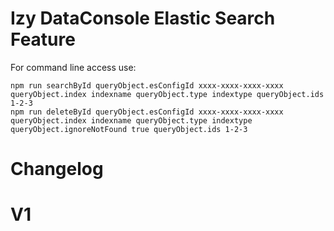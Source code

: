 # Izy DataConsole Elastic Search Feature

For command line access use:

	npm run searchById queryObject.esConfigId xxxx-xxxx-xxxx-xxxx queryObject.index indexname queryObject.type indextype queryObject.ids 1-2-3
	npm run deleteById queryObject.esConfigId xxxx-xxxx-xxxx-xxxx queryObject.index indexname queryObject.type indextype queryObject.ignoreNotFound true queryObject.ids 1-2-3



# Changelog


# V1


